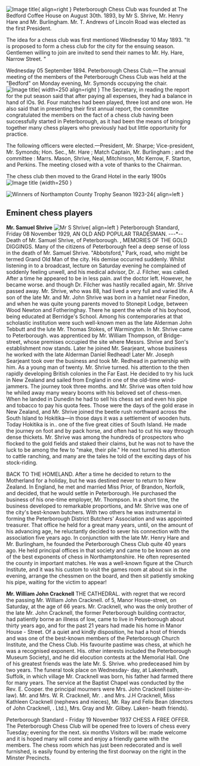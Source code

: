 ![Image title](./img/queenst2-then1.jpg){ align=right }
Peterborough Chess Club was founded at The Bedford Coffee House on August 30th. 1893, by Mr S. Shrive, Mr. Henry Hare and Mr. Burlingham. Mr. T. Andrews of Lincoln Road was elected as the first President.

The idea for a chess club was first mentioned Wednesday 10 May 1893.  "It is proposed to form a chess club for the city for the ensuing season. Gentlemen willing to join are invited to send their names to Mr. Hy. Hare, Narrow Street. "



Wednesday 05 September 1894.  Peterborough Chess Club.—The annual meeting of the members of the Peterborough Chess Club was held at the "Bedford" on Monday evening, Mr. Symonds occupying the chair. ![Image title](./img/img.jpeg){ width=250 align=right } The Secretary, in reading the report for the put season said that after paying all expenses, they had a balance in hand of lOs. 9d. Four matches had been played, three lost and one won. He also said that in presenting their first annual report, the committee congratulated the members on the fact of a chess club having been successfully started in Peterborough, as it had been the means of bringing together many chess players who previously had but little opportunity for practice. 

The following officers were elected.—President, Mr. Sharpe; Vice-president, Mr. Symonds; Hon. Sec., Mr. Hare ; Match Captain, Mr. Burlingham ; and the committee : Marrs. Mason, Shrive, Neal, Mitchinson, Mc Kerrow, F. Starton, and Perkins. The meeting closed with a vote of thanks to the Chairman.


The chess club then moved to the Grand Hotel in the early 1900s 
![Image title](./img/grandhotel1971.jpg ) {width=250 }

![Winners of Northampton County Trophy Seanon 1923-24](./img/Photos_1922.jpg){ align=left }


## Eminent chess players


**Mr. Samuel Shrive**
![Mr S Shrive](./img/MrSShrive.png){ align=left }
Peterborough Standard, Friday 08 November 1929, AN OLD AND POPULAR TRADESMAN. ---*-- Death of Mr. Samuel Shrive, of Peterborough. , MEMORIES OF THE GOLD DIGGINGS. Many of the citizens of Peterborough feel a deep sense of loss in the death of Mr. Samuel Shrive. "Abbotsford," Park, road, who might be termed Grand Old Man of the city. His demise occurred suddenly. Whilst listening in to a broadcast, lecture on Saturday evening he complained of soddenly feeling unwell, and his medical advisor, Dr. J. Filcher, was called. After a time he appeared to be in less pain. awl the doctor left. However, he became worse. and though Dr. Filcher was hastily recalled again, Mr. Shrive passed away. Mr. Shrive, who was 88, had lived a very full and varied life. A son of the late Mr. and Mr. John Shrive was born in a hamlet near Finedon, and when he was quite young parents moved to Stonepit Lodge, between Wood Newton and Fotheringhay. There he spent the whole of his boyhood, being educated at Berridge's School. Among his contemporaries at that scholastic institution were such well-known men as the late Alderman John Tebbutt and the lute Mr. Thomas Stokes, of Warmington. In Mr. Shrive came to Peterborough. was apprenticed by Mr. William Thompson, of Bridge-street, whose premises occupied the site where Messrs. Shrive and Son's establishment now stands. Later he joined Mr. Searjeant, whose business he worked with the late Alderman Daniel Redhead! Later Mr. Joseph Searjeant took over the business and took Mr. Redhead in partnership with him. As a young man of twenty. Mr. Shrive turned. his attention to the then rapidly developing British colonies in the Far East. He decided to try his luck in New Zealand and sailed from England in one of the old-time wind-jammers. The journey took three months. and Mr. Shrive was often told how he whiled away many weary booms with his beloved set of chess-men. When he landed in Dunedin he had to sell his chess set and even his pipe and tobacco to pay his quota fees. Those were the days of the gold erase in New Zealand, and Mr. Shrive joined the beetle rush northward across the South Island to Hokitika—in those days it was a settlement of wooden huts. Today Hokitika is in.. one of the five great cities of South Island. He made the journey on foot and by pack horse, and often had to cut his way through dense thickets. Mr. Shrive was among the hundreds of prospectors who flocked to the gold fields and staked their claims, but he was not to have the luck to be among the few to "make, their pile." He next turned his attention to cattle ranching, and many are the tales he told of the exciting days of his stock-riding. 

BACK TO THE HOMELAND. After a time he decided to return to the Motherland for a holiday, but he was destined never to return to New Zealand. In England, he met and married Miss Prior, of Brandon, Norfolk, and decided, that he would settle in Peterborough. He purchased the business of his one-time employer, Mr. Thompson. In a short time, the business developed to remarkable proportions, and Mr. Shrive was one of the city's best-known butchers. With two others he was instrumental in forming the Peterborough District Butchers' Association and was appointed treasurer. That office he held for a great many years, until, on the amount of his advancing age, he reluctantly decided to sever his connection with the association five years ago. In conjunction with the late Mr. Henry Hare and Mr. Burlingham, he founded the Peterborough Chess Club quite 40 years ago. He held principal offices in that society and came to be known as one of the best exponents of chess in Northamptonshire. He often represented the county in important matches. He was a well-known figure at the Church Institute, and it was his custom to visit the games room at about six in the evening, arrange the chessmen on the board, and then sit patiently smoking his pipe, waiting for the victim to appear!

**Mr. William John Cracknell**
THE CATHEDRAL. with regret that we record the passing Mr. William John Cracknell. of 5, Manor House-street, on Saturday, at the age of 66 years. Mr. Cracknell, who was the only brother of the late Mr. John Cracknell, the former Peterborough building contractor, had patiently borne an illness of low, came to live in Peterborough about thirty years ago, and for the past 21 years had made his home in Manor House - Street. Of a quiet and kindly disposition, he had a host of friends and was one of the best-known members of the Peterborough Church Institute, and the Chess Club. His favourite pastime was chess, at which he was a recognised exponent. His. other interests included the Peterborough Museum Society), and he did elocution contests at the Memorial Hall. One of his greatest friends was the late Mr. S. Shrive. who predeceased him by two years. The funeral took place on Wednesday- day, at Lakenheath, Suffolk, in which village Mr. Cracknell was born, his father had farmed there for many years. The service at the Baptist Chapel was conducted by the Rev. E. Cooper. the principal mourners were Mrs. John Cracknell (sister-in-law). Mr. and Mrs. W. R. Cracknell, Mr. . and Mrs. J.H Cracknell, Miss Kathleen Cracknell (nephews and nieces), Mr. Ray and Felix Bean (directors of John Cracknell, . Ltd.), Mrs. Gray and Mr. Gilbey. Laken- heath friends).



Peterborough Standard - Friday 19 November 1937 CHESS A FREE OFFER. The Peterborough Chess Club will be opened free to lovers of chess every Tuesday; evening for the next. six months Visitors will be: made welcome and it is hoped many will come and enjoy a friendly game with the members. The chess room which has just been redecorated and is well furnished, is easily found by entering the first doorway on the right in the Minster Precincts.